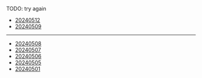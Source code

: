 <head><meta name="viewport" content="width=device-width, initial-scale=1.0, user-scalable=yes" /></head>

TODO: try again

- [20240512](./2024/05/20240512.html)
- [20240509](./2024/05/20240509.html)

---

- [20240508](./2024/05/20240508.html)
- [20240507](./2024/05/20240507.html)
- [20240506](./2024/05/20240506.html)
- [20240505](./2024/05/20240505.html)
- [20240501](./2024/05/20240501.html)
